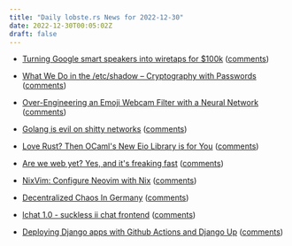 ```yaml
---
title: "Daily lobste.rs News for 2022-12-30"
date: 2022-12-30T00:05:02Z
draft: false
---
```






- [Turning Google smart speakers into wiretaps for $100k](https://downrightnifty.me/blog/2022/12/26/hacking-google-home.html)
  ([comments](https://lobste.rs/s/6e7clu/turning_google_smart_speakers_into))



- [What We Do in the /etc/shadow – Cryptography with Passwords](https://soatok.blog/2022/12/29/what-we-do-in-the-etc-shadow-cryptography-with-passwords/)
  ([comments](https://lobste.rs/s/ifw4i3/what_we_do_etc_shadow_cryptography_with))



- [Over-Engineering an Emoji Webcam Filter with a Neural Network](https://jott.live/markdown/images_as_emoji)
  ([comments](https://lobste.rs/s/y4ng4u/over_engineering_emoji_webcam_filter))



- [Golang is evil on shitty networks](https://withinboredom.info/blog/2022/12/29/golang-is-evil-on-shitty-networks/)
  ([comments](https://lobste.rs/s/xdre9p/golang_is_evil_on_shitty_networks))



- [Love Rust? Then OCaml's New Eio Library is for You](https://tarides.com/blog/2022-12-27-love-rust-then-ocaml-s-new-eio-library-is-for-you)
  ([comments](https://lobste.rs/s/8u6hbc/love_rust_then_ocaml_s_new_eio_library_is))



- [Are we web yet? Yes, and it's freaking fast](https://www.arewewebyet.org/)
  ([comments](https://lobste.rs/s/pnm993/are_we_web_yet_yes_it_s_freaking_fast))



- [NixVim: Configure Neovim with Nix](https://github.com/pta2002/nixvim)
  ([comments](https://lobste.rs/s/iuohwc/nixvim_configure_neovim_with_nix))



- [Decentralized Chaos In Germany](https://hackaday.com/2022/12/28/decentralized-chaos-in-germany/)
  ([comments](https://lobste.rs/s/cy4qx8/decentralized_chaos_germany))



- [lchat 1.0 - suckless ii chat frontend](https://tools.suckless.org/lchat/)
  ([comments](https://lobste.rs/s/ierrtn/lchat_1_0_suckless_ii_chat_frontend))



- [Deploying Django apps with Github Actions and Django Up](https://brntn.me/blog/django-up-actions/)
  ([comments](https://lobste.rs/s/avcvds/deploying_django_apps_with_github))


